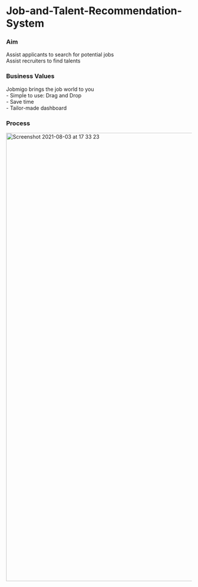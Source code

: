 # Job-and-Talent-Recommendation-System


<h3>Aim</h3>
Assist applicants to search for potential jobs
<br>
Assist recruiters to find talents

<h3>Business Values</h3>
Jobmigo brings the job world to you
<br>
- Simple to use: Drag and Drop
<br>
- Save time 
<br>
- Tailor-made dashboard
<br>

<h3>Process</h3>
<img width="1216" alt="Screenshot 2021-08-03 at 17 33 23" src="https://user-images.githubusercontent.com/80112729/127993781-4cbdc488-13d9-4428-8d68-2f84e97dde8b.png">
